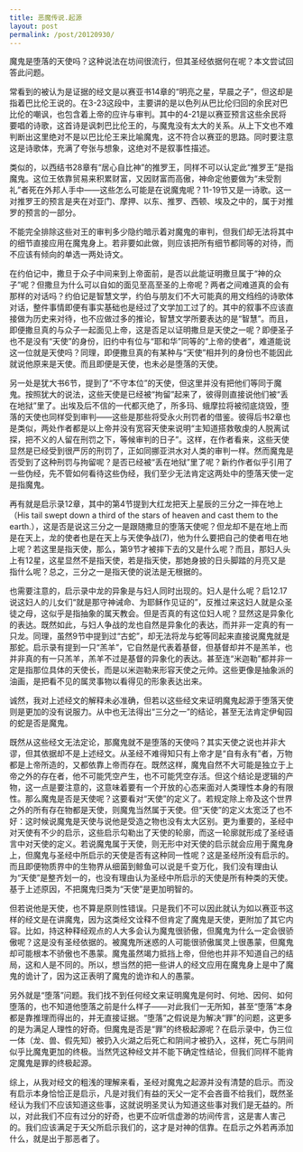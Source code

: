 ```yaml
---
title: 恶魔传说.起源
layout: post
permalink: /post/20120930/
---
```


魔鬼是堕落的天使吗？这种说法在坊间很流行，但其圣经依据何在呢？本文尝试回答此问题。

常看到的被认为是证据的经文是以赛亚书14章的“明亮之星，早晨之子”，但这却是指着巴比伦王说的。在3-23这段中，主要讲的是以色列从巴比伦归回的余民对巴比伦的嘲讽，也包含着上帝的应许与审判。其中的4-21是以赛亚预言这些余民将要唱的诗歌，这首诗是讽刺巴比伦王的，与魔鬼没有太大的关系。从上下文也不难判断出这里绝对不是以巴比伦王来比喻魔鬼，这不符合以赛亚的思路。同时要注意这是诗歌体，充满了夸张与想象，这绝对不是叙事性描述。

类似的，以西结书28章有“居心自比神”的推罗王，同样不可以认定此“推罗王”是指魔鬼。这位王依靠贸易来积累财富，又因财富而高傲，神命定他要做为“未受割礼”者死在外邦人手中——这些怎么可能是在说魔鬼呢？11-19节又是一诗歌。这一对推罗王的预言是夹在对亚门、摩押、以东、推罗、西顿、埃及之中的，属于对推罗的预言的一部分。

不能完全排除这些对王的审判多少隐约暗示着对魔鬼的审判，但我们却无法将其中的细节直接应用在魔鬼身上。若非要如此做，则应该把所有细节都同等的对待，而不应该有倾向的单选一两处诗文。

在约伯记中，撒旦于众子中间来到上帝面前，是否以此能证明撒旦属于“神的众子”呢？但撒旦为什么可以自如的面见至高至圣的上帝呢？两者之间难道真的会有那样的对话吗？约伯记是智慧文学，约伯与朋友们不大可能真的用文绉绉的诗歌体对话，整件事情即便有事实基础也是经过了文学加工过了的。其中的叙事不应该直接做为历史来对待，也不应做过多的推论，智慧文学所要表达的是“智慧”。而且，即便撒旦真的与众子一起面见上帝，这是否足以证明撒旦是天使之一呢？即便圣子也不是没有“天使”的身份，旧约中有位与“耶和华”同等的“上帝的使者”，难道能说这一位就是天使吗？同理，即便撒旦真的有某种与“天使”相并列的身份也不能因此就说他原来是天使。而且即便是天使，也未必是堕落的天使。

另一处是犹大书6节，提到了“不守本位”的天使，但这里并没有把他们等同于魔鬼。按照犹大的说法，这些天使是已经被“拘留”起来了，彼得则直接说他们被“丢在地狱”里了。出埃及后不信的一代都灭绝了，所多玛、蛾摩拉将被彻底烧毁，堕落的天使也同样受到审判——这些是那些将受永火刑罚者的借鉴。彼得后书2章也是类似，两处作者都是以上帝并没有宽容天使来说明“主知道搭救敬虔的人脱离试探，把不义的人留在刑罚之下，等候审判的日子”。这样，在作者看来，这些天使显然是已经受到很严厉的刑罚了，正如同挪亚洪水对人类的审判一样。然而魔鬼是否受到了这种刑罚与拘留呢？是否已经被“丢在地狱”里了呢？新约作者似乎引用了一些伪经，先不管如何看待这些伪经，我们至少无法肯定这两处中的堕落天使一定是指魔鬼。

再有就是启示录12章，其中的第4节提到大红龙把天上星辰的三分之一摔在地上（His tail swept down a third of the stars of heaven and cast them to the earth.），这是否是说这三分之一是跟随撒旦的堕落天使呢？但龙却不是在地上而是在天上，龙的使者也是在天上与天使争战(7)，他为什么要把自己的使者甩在地上呢？若这里是指天使，那么，第9节才被摔下去的又是什么呢？而且，那妇人头上有12星，这星显然不是指天使，若是指天使，那她身披的日头脚踏的月亮又是指什么呢？总之，三分之一是指天使的说法是无根据的。

也需要注意的，启示录中龙的异象是与妇人同时出现的。妇人是什么呢？启12.17说这妇人的儿女们“就是那守神诫命、为耶稣作见证的”，反推过来这妇人就是众圣徒之母，这似乎是指抽象的属天教会。但是否真的有这位妇人呢？显然这是异象化的表达。既然如此，与妇人争战的龙也自然是异象化的表达，而并非一定真的有一只龙。同理，虽然9节中提到过“古蛇”，却无法将龙与蛇等同起来直接说魔鬼就是那蛇。启示录有提到一只“羔羊”，它自然是代表着基督，但基督却并不是羔羊，也并非真的有一只羔羊，羔羊不过是基督的异象化的表达。甚至连“米迦勒”都并非一定是指那位具体的天使长，而是以米迦勒来形容天使之元帅。这些更像是抽象派的油画，是把看不见的属灵事物以看得见的形象表达出来。

诚然，我对上述经文的解释未必准确，但若以这些经文来证明魔鬼起源于堕落天使则是更加的没有说服力。从中也无法得出“三分之一”的结论，甚至无法肯定伊甸园的蛇是否是魔鬼。

既然从这些经文无法定论，那魔鬼就不是堕落的天使吗？其实天使之说也并非大谬，但其依据却不是上述经文。从圣经不难得知只有上帝才是“自有永有”者，万物都是上帝所造的，又都依靠上帝而存在。既然这样，魔鬼自然不大可能是独立于上帝之外的存在者，他不可能凭空产生，也不可能凭空存活。但这个结论是逻辑的产物，这一点是要注意的，这意味着要有一个开放的心态来面对人类理性本身的有限性。那么魔鬼是否是天使呢？这要看对“天使”的定义了。若规定除上帝及这个世界之外的所有存在物都是天使，则魔鬼当然属于天使。但“天使”的定义太宽泛了也不好：这时候说魔鬼是天使与说他是受造之物也没有太大区别。更为重要的，圣经中对天使有不少的启示，这些启示勾勒出了天使的轮廓，而这一轮廓就形成了圣经语言中对天使的定义。若说魔鬼属于天使，则无形中对天使的启示就会应用于魔鬼身上，但魔鬼与圣经中所启示的天使是否有这种同一性呢？这是圣经所没有启示的。而且即便物质界中的生物界从细菌到鲸鱼可以说是千变万化，我们没有理由认为“天使”是整齐划一的，也没有理由认为圣经中所启示的天使是所有种类的天使。基于上述原因，不把魔鬼归类为“天使”是更加明智的。

但若说他是天使，也不算是原则性错误。只是我们不可以因此就认为如以赛亚书这样的经文是在讲魔鬼，因为这类经文诠释不但肯定了魔鬼是天使，更附加了其它内容。比如，持这种释经观点的人大多会认为魔鬼很骄傲，但魔鬼为什么一定会很骄傲呢？这是没有圣经依据的。被魔鬼所迷惑的人可能很骄傲属灵上很愚蒙，但魔鬼却可能根本不骄傲也不愚蒙。魔鬼虽然竭力抵挡上帝，但他也并非不知道自己的结局，这和人是不同的。所以，想当然的把一些讲人的经文应用在魔鬼身上是中了魔鬼的诡计了，因为这正表明了魔鬼的诡诈和人的愚蒙。

另外就是“堕落”问题。我们找不到任何经文来证明魔鬼是何时、何地、因何、如何堕落的，也不知道他堕落之前是什么样子——对此我们一无所知，甚至“堕落”本身都是靠推理而得出的，并无直接证据。“堕落”之假说是为解决“罪”的问题，这更多的是为满足人理性的好奇。但魔鬼是否是“罪”的终极起源呢？在启示录中，伪三位一体（龙、兽、假先知）被扔入火湖之后死亡和阴间才被扔入，这样，死亡与阴间似乎比魔鬼更加的终极。当然凭这种经文并不能下确定性结论，但我们同样不能肯定魔鬼是罪的终极起源。

综上，从我对经文的粗浅的理解来看，圣经对魔鬼之起源并没有清楚的启示。而没有启示本身恰恰正是启示，凡是对我们有益的天父一定不会吝啬不给我们，既然圣经认为我们不应该知道这些事，这就说明圣灵认为知道这些事对我们是无益的。所以，对此我们不应有过分的好奇，也更不应听信虚渺的坊间传言，这是害人害己的。我们应该满足于天父所启示我们的，这才是对神的信靠。在启示之外若再添加什么，就是出于那恶者了。
